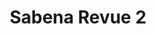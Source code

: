 ---
ref: sol-321-0005
title: "Sabena Revue 2"
author_name: ["Serge Creuz"]
publisher: ["unknown publisher"]
year: "y1977"
origin: ["Belgium"]
formats: ["magazine"]
disciplines: [graphic-design]
tags:
layout: artifact
status: ["scan"]
published: false
int_published: false
image_count:
date_added: 2023-06-16
batch:
---